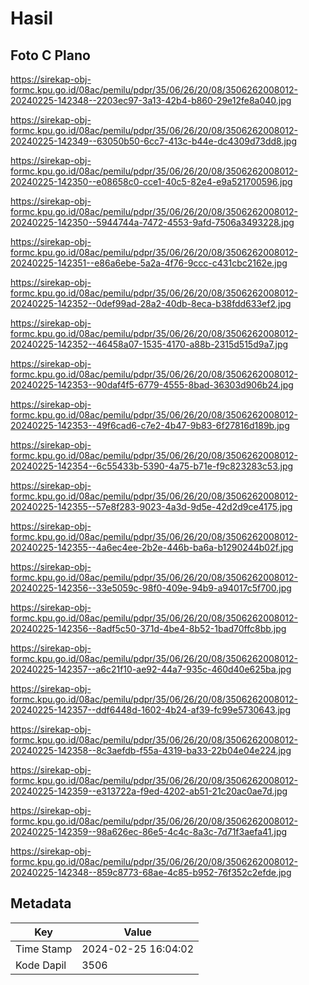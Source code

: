 # Hasil

## Foto C Plano

https://sirekap-obj-formc.kpu.go.id/08ac/pemilu/pdpr/35/06/26/20/08/3506262008012-20240225-142348--2203ec97-3a13-42b4-b860-29e12fe8a040.jpg

https://sirekap-obj-formc.kpu.go.id/08ac/pemilu/pdpr/35/06/26/20/08/3506262008012-20240225-142349--63050b50-6cc7-413c-b44e-dc4309d73dd8.jpg

https://sirekap-obj-formc.kpu.go.id/08ac/pemilu/pdpr/35/06/26/20/08/3506262008012-20240225-142350--e08658c0-cce1-40c5-82e4-e9a521700596.jpg

https://sirekap-obj-formc.kpu.go.id/08ac/pemilu/pdpr/35/06/26/20/08/3506262008012-20240225-142350--5944744a-7472-4553-9afd-7506a3493228.jpg

https://sirekap-obj-formc.kpu.go.id/08ac/pemilu/pdpr/35/06/26/20/08/3506262008012-20240225-142351--e86a6ebe-5a2a-4f76-9ccc-c431cbc2162e.jpg

https://sirekap-obj-formc.kpu.go.id/08ac/pemilu/pdpr/35/06/26/20/08/3506262008012-20240225-142352--0def99ad-28a2-40db-8eca-b38fdd633ef2.jpg

https://sirekap-obj-formc.kpu.go.id/08ac/pemilu/pdpr/35/06/26/20/08/3506262008012-20240225-142352--46458a07-1535-4170-a88b-2315d515d9a7.jpg

https://sirekap-obj-formc.kpu.go.id/08ac/pemilu/pdpr/35/06/26/20/08/3506262008012-20240225-142353--90daf4f5-6779-4555-8bad-36303d906b24.jpg

https://sirekap-obj-formc.kpu.go.id/08ac/pemilu/pdpr/35/06/26/20/08/3506262008012-20240225-142353--49f6cad6-c7e2-4b47-9b83-6f27816d189b.jpg

https://sirekap-obj-formc.kpu.go.id/08ac/pemilu/pdpr/35/06/26/20/08/3506262008012-20240225-142354--6c55433b-5390-4a75-b71e-f9c823283c53.jpg

https://sirekap-obj-formc.kpu.go.id/08ac/pemilu/pdpr/35/06/26/20/08/3506262008012-20240225-142355--57e8f283-9023-4a3d-9d5e-42d2d9ce4175.jpg

https://sirekap-obj-formc.kpu.go.id/08ac/pemilu/pdpr/35/06/26/20/08/3506262008012-20240225-142355--4a6ec4ee-2b2e-446b-ba6a-b1290244b02f.jpg

https://sirekap-obj-formc.kpu.go.id/08ac/pemilu/pdpr/35/06/26/20/08/3506262008012-20240225-142356--33e5059c-98f0-409e-94b9-a94017c5f700.jpg

https://sirekap-obj-formc.kpu.go.id/08ac/pemilu/pdpr/35/06/26/20/08/3506262008012-20240225-142356--8adf5c50-371d-4be4-8b52-1bad70ffc8bb.jpg

https://sirekap-obj-formc.kpu.go.id/08ac/pemilu/pdpr/35/06/26/20/08/3506262008012-20240225-142357--a6c21f10-ae92-44a7-935c-460d40e625ba.jpg

https://sirekap-obj-formc.kpu.go.id/08ac/pemilu/pdpr/35/06/26/20/08/3506262008012-20240225-142357--ddf6448d-1602-4b24-af39-fc99e5730643.jpg

https://sirekap-obj-formc.kpu.go.id/08ac/pemilu/pdpr/35/06/26/20/08/3506262008012-20240225-142358--8c3aefdb-f55a-4319-ba33-22b04e04e224.jpg

https://sirekap-obj-formc.kpu.go.id/08ac/pemilu/pdpr/35/06/26/20/08/3506262008012-20240225-142359--e313722a-f9ed-4202-ab51-21c20ac0ae7d.jpg

https://sirekap-obj-formc.kpu.go.id/08ac/pemilu/pdpr/35/06/26/20/08/3506262008012-20240225-142359--98a626ec-86e5-4c4c-8a3c-7d71f3aefa41.jpg

https://sirekap-obj-formc.kpu.go.id/08ac/pemilu/pdpr/35/06/26/20/08/3506262008012-20240225-142348--859c8773-68ae-4c85-b952-76f352c2efde.jpg


## Metadata

| Key        | Value               |
| ---------- | ------------------- |
| Time Stamp | 2024-02-25 16:04:02 |
| Kode Dapil | 3506                |



